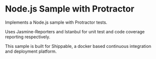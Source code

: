 Node.js Sample with Protractor
=================

Implements a Node.js sample with Protractor tests.

Uses Jasmine-Reporters and Istanbul for unit test and code coverage reporting respectively.

This sample is built for Shippable, a docker based continuous integration and deployment platform.
